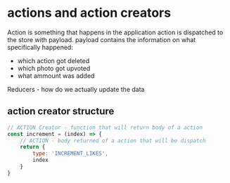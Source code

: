 # actions and action creators

Action is something that happens in the application action is dispatched to the store with payload.
payload contains the information on what specifically happened:
- which action got deleted
- which photo got upvoted
- what ammount was added

Reducers - how do we actually update the data

## action creator structure

```javascript
// ACTION Creator - function that will return body of a action
const increment = (index) => {
    // ACTION - body returned of a action that will be dispatch
    return {
        type: 'INCREMENT_LIKES',
        index
    }
}
```